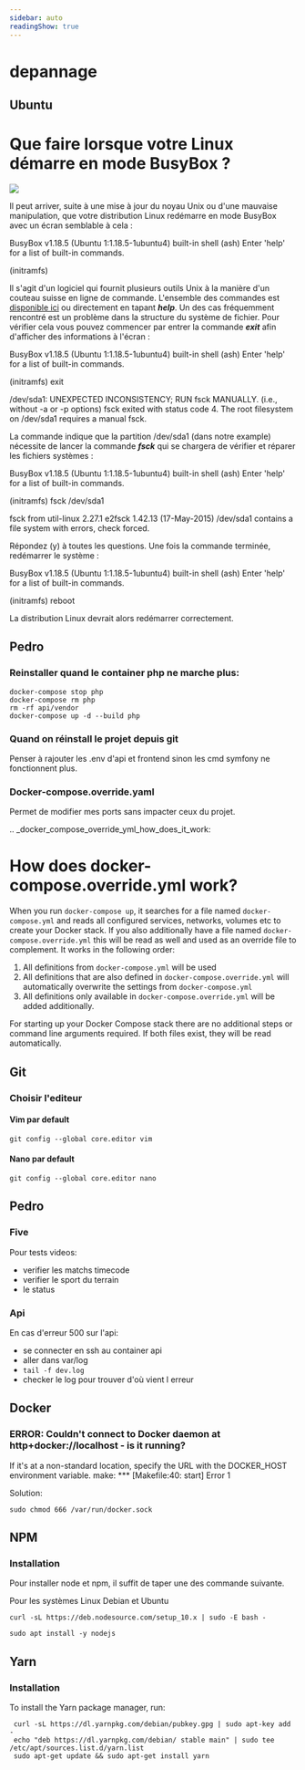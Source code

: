 ```yaml
---
sidebar: auto
readingShow: true
---
```

# depannage

##  Ubuntu

Que faire lorsque votre Linux démarre en mode BusyBox ?
===========================================================================================================================================================

![](https://www.extrem-network.com/wp-content/uploads/2018/10/Linux-logo-without-version-number-banner-sized.jpg)

Il peut arriver, suite à une mise à jour du noyau Unix ou d'une mauvaise manipulation, que votre distribution Linux redémarre en mode BusyBox avec un écran semblable à cela :

BusyBox v1.18.5 (Ubuntu 1:1.18.5-1ubuntu4) built-in shell (ash)
Enter 'help' for a list of built-in commands.

(initramfs)

Il s'agit d'un logiciel qui fournit plusieurs outils Unix à la manière d'un couteau suisse en ligne de commande. L'ensemble des commandes est [disponible ici](https://www.busybox.net/downloads/BusyBox.html#commands) ou directement en tapant ***help***. Un des cas fréquemment rencontré est un problème dans la structure du système de fichier. Pour vérifier cela vous pouvez commencer par entrer la commande ***exit*** afin d'afficher des informations à l'écran :

BusyBox v1.18.5 (Ubuntu 1:1.18.5-1ubuntu4) built-in shell (ash)
Enter 'help' for a list of built-in commands.

(initramfs) exit

/dev/sda1: UNEXPECTED INCONSISTENCY; RUN fsck MANUALLY.
(i.e., without -a or -p options)
fsck exited with status code 4.
The root filesystem on /dev/sda1 requires a manual fsck.

La commande indique que la partition /dev/sda1 (dans notre example) nécessite de lancer la commande ***fsck*** qui se chargera de vérifier et réparer les fichiers systèmes :

BusyBox v1.18.5 (Ubuntu 1:1.18.5-1ubuntu4) built-in shell (ash)
Enter 'help' for a list of built-in commands.

(initramfs) fsck /dev/sda1

fsck from util-linux 2.27.1
e2fsck 1.42.13 (17-May-2015)
/dev/sda1 contains a file system with errors, check forced.

Répondez (y) à toutes les questions. Une fois la commande terminée, redémarrer le système :

BusyBox v1.18.5 (Ubuntu 1:1.18.5-1ubuntu4) built-in shell (ash)
Enter 'help' for a list of built-in commands.

(initramfs) reboot

La distribution Linux devrait alors redémarrer correctement.


## Pedro

### Reinstaller quand le container php ne marche plus:

````
docker-compose stop php
docker-compose rm php
rm -rf api/vendor
docker-compose up -d --build php

````

### Quand on réinstall le projet depuis git

Penser à rajouter les .env d'api et frontend sinon les cmd symfony ne fonctionnent plus.


### Docker-compose.override.yaml

Permet de modifier mes ports sans impacter ceux du projet.

.. _docker_compose_override_yml_how_does_it_work:

How does docker-compose.override.yml work?
==========================================

When you run ``docker-compose up``, it searches for a file named ``docker-compose.yml`` and reads
all configured services, networks, volumes etc to create your Docker stack. If you also
additionally have a file named ``docker-compose.override.yml`` this will be read as well and used
as an override file to complement. It works in the following order:

1. All definitions from ``docker-compose.yml`` will be used
2. All definitions that are also defined in ``docker-compose.override.yml`` will automatically
   overwrite the settings from ``docker-compose.yml``
3. All definitions only available in ``docker-compose.override.yml`` will be added additionally.

For starting up your Docker Compose stack there are no additional steps or command line arguments
required. If both files exist, they will be read automatically.


## Git

 ### Choisir l'editeur 
 
 #### Vim par default
 
 ````
git config --global core.editor vim
````
 #### Nano par default
 
 ````
git config --global core.editor nano
 ````

## Pedro 

### Five

Pour tests videos:

- verifier les matchs timecode
- verifier le sport du terrain 
- le status

### Api

En cas d'erreur 500 sur l'api:

- se connecter en ssh au container api
- aller dans var/log
- ```` tail -f dev.log ````
- checker le log pour trouver d'où vient l erreur


## Docker 

### ERROR: Couldn't connect to Docker daemon at http+docker://localhost - is it running?

If it's at a non-standard location, specify the URL with the DOCKER_HOST environment variable.
make: *** [Makefile:40: start] Error 1

Solution:
````
sudo chmod 666 /var/run/docker.sock
````
## NPM

### Installation
  Pour installer node et npm, il suffit de taper une des commande suivante.
    
  
   Pour les systèmes Linux Debian et Ubuntu
     
    curl -sL https://deb.nodesource.com/setup_10.x | sudo -E bash -
    
    sudo apt install -y nodejs
    
## Yarn

### Installation

To install the Yarn package manager, run:

     curl -sL https://dl.yarnpkg.com/debian/pubkey.gpg | sudo apt-key add -
     echo "deb https://dl.yarnpkg.com/debian/ stable main" | sudo tee /etc/apt/sources.list.d/yarn.list
     sudo apt-get update && sudo apt-get install yarn
    